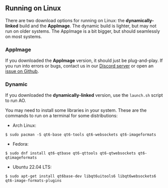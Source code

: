 ## Running on Linux

There are two download options for running on Linux: the **dynamically-linked** build and the **AppImage**. The dynamic build is lighter, but may not run on older systems. The AppImage is a bit bigger, but should seamlessly on most systems.

### AppImage

If you downloaded the **AppImage** version, it should just be plug-and-play. If you run into errors or bugs, contact us in our [Discord server](https://discord.gg/wWvQ3pw) or open an [issue on Github](https://github.com/AttorneyOnline/AO2-Client/issues).

### Dynamic

If you downloaded the **dynamically-linked** version, use the `launch.sh` script to run AO.

You may need to install some libraries in your system. These are the commands to run on a terminal for some distributions:

* Arch Linux:
```
$ sudo pacman -S qt6-base qt6-tools qt6-websockets qt6-imageformats
```
* Fedora:
```
$ sudo dnf install qt6-qtbase qt6-qttools qt6-qtwebsockets qt6-qtimageformats
```
* Ubuntu 22.04 LTS:
```
$ sudo apt-get install qt6base-dev libqt6uitools6 libqt6websockets6 qt6-image-formats-plugins
```
